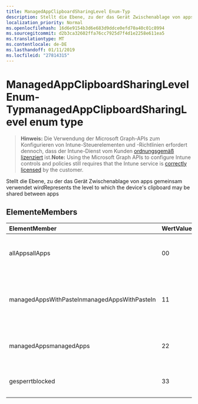 ```yaml
---
title: ManagedAppClipboardSharingLevel Enum-Typ
description: Stellt die Ebene, zu der das Gerät Zwischenablage von apps gemeinsam verwendet wird
localization_priority: Normal
ms.openlocfilehash: 16d6e9154b3d6e683d9ddce0efd70a40c01c8994
ms.sourcegitcommit: d2b3ca32602ffa76cc7925d7f4d1e2258e611ea5
ms.translationtype: MT
ms.contentlocale: de-DE
ms.lasthandoff: 01/11/2019
ms.locfileid: "27814315"
---
```

# <a name="managedappclipboardsharinglevel-enum-type"></a><span data-ttu-id="6a0d3-103">ManagedAppClipboardSharingLevel Enum-Typ</span><span class="sxs-lookup"><span data-stu-id="6a0d3-103">managedAppClipboardSharingLevel enum type</span></span>

> <span data-ttu-id="6a0d3-104">**Hinweis:** Die Verwendung der Microsoft Graph-APIs zum Konfigurieren von Intune-Steuerelementen und -Richtlinien erfordert dennoch, dass der Intune-Dienst vom Kunden [ordnungsgemäß lizenziert](https://go.microsoft.com/fwlink/?linkid=839381) ist.</span><span class="sxs-lookup"><span data-stu-id="6a0d3-104">**Note:** Using the Microsoft Graph APIs to configure Intune controls and policies still requires that the Intune service is [correctly licensed](https://go.microsoft.com/fwlink/?linkid=839381) by the customer.</span></span>

<span data-ttu-id="6a0d3-105">Stellt die Ebene, zu der das Gerät Zwischenablage von apps gemeinsam verwendet wird</span><span class="sxs-lookup"><span data-stu-id="6a0d3-105">Represents the level to which the device's clipboard may be shared between apps</span></span>
## <a name="members"></a><span data-ttu-id="6a0d3-106">Elemente</span><span class="sxs-lookup"><span data-stu-id="6a0d3-106">Members</span></span>
|<span data-ttu-id="6a0d3-107">Element</span><span class="sxs-lookup"><span data-stu-id="6a0d3-107">Member</span></span>|<span data-ttu-id="6a0d3-108">Wert</span><span class="sxs-lookup"><span data-stu-id="6a0d3-108">Value</span></span>|<span data-ttu-id="6a0d3-109">Beschreibung</span><span class="sxs-lookup"><span data-stu-id="6a0d3-109">Description</span></span>|
|:---|:---|:---|
|<span data-ttu-id="6a0d3-110">allApps</span><span class="sxs-lookup"><span data-stu-id="6a0d3-110">allApps</span></span>|<span data-ttu-id="6a0d3-111">0</span><span class="sxs-lookup"><span data-stu-id="6a0d3-111">0</span></span>|<span data-ttu-id="6a0d3-112">Freigabe zwischen alle apps, verwaltete oder nicht zulässig</span><span class="sxs-lookup"><span data-stu-id="6a0d3-112">Sharing is allowed between all apps, managed or not</span></span>|
|<span data-ttu-id="6a0d3-113">managedAppsWithPasteIn</span><span class="sxs-lookup"><span data-stu-id="6a0d3-113">managedAppsWithPasteIn</span></span>|<span data-ttu-id="6a0d3-114">1</span><span class="sxs-lookup"><span data-stu-id="6a0d3-114">1</span></span>|<span data-ttu-id="6a0d3-115">Freigabe ist zulässig zwischen alle verwalteten apps mit Einfügen in aktiviert</span><span class="sxs-lookup"><span data-stu-id="6a0d3-115">Sharing is allowed between all managed apps with paste in enabled</span></span>|
|<span data-ttu-id="6a0d3-116">managedApps</span><span class="sxs-lookup"><span data-stu-id="6a0d3-116">managedApps</span></span>|<span data-ttu-id="6a0d3-117">2</span><span class="sxs-lookup"><span data-stu-id="6a0d3-117">2</span></span>|<span data-ttu-id="6a0d3-118">Freigabe ist zwischen alle verwalteten apps zulässig.</span><span class="sxs-lookup"><span data-stu-id="6a0d3-118">Sharing is allowed between all managed apps</span></span>|
|<span data-ttu-id="6a0d3-119">gesperrt</span><span class="sxs-lookup"><span data-stu-id="6a0d3-119">blocked</span></span>|<span data-ttu-id="6a0d3-120">3</span><span class="sxs-lookup"><span data-stu-id="6a0d3-120">3</span></span>|<span data-ttu-id="6a0d3-121">Freigabe von zwischen apps ist deaktiviert.</span><span class="sxs-lookup"><span data-stu-id="6a0d3-121">Sharing between apps is disabled</span></span>|



